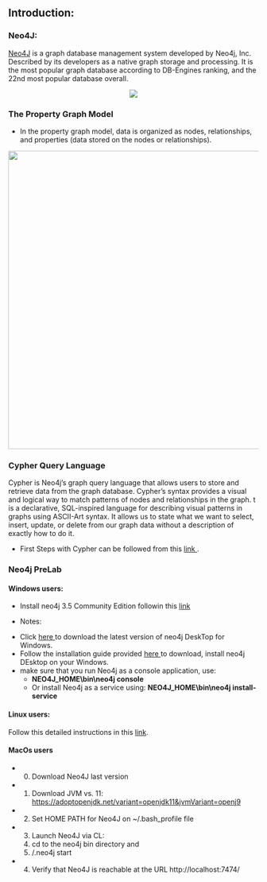 ## Introduction:
### Neo4J:
   <a href="https://neo4j.com/">Neo4J</a>  is a graph database management system developed by Neo4j, Inc. Described by its developers as a native graph storage and processing. It is the most popular graph database according to DB-Engines ranking, and the 22nd most popular database overall.<br/>
<div style="text-align:center"><img src="https://neo4j.com/wp-content/themes/neo4jweb/assets/images/neo4j-logo-2015.png"></div>


### The Property Graph Model
* In the property graph model, data is organized as nodes, relationships, and properties (data stored on the nodes or relationships).

<div style="text-align:center"><img src= 'https://dist.neo4j.com/wp-content/uploads/property_graph_elements.jpg' width='600'></div>


###  Cypher Query Language

Cypher is Neo4j’s graph query language that allows users to store and retrieve data from the graph database. Cypher’s syntax provides a visual and logical way to match patterns of nodes and relationships in the graph.
t is a declarative, SQL-inspired language for describing visual patterns in graphs using ASCII-Art syntax. It allows us to state what we want to select, insert, update, or delete from our graph data without a description of exactly how to do it.

- First Steps with Cypher can be followed from this <a href='https://neo4j.com/developer/cypher/'>link </a>.

### Neo4j PreLab
#### Windows users:


- Install neo4j 3.5 Community Edition followin this <a href='https://neo4j.com/download-thanks/?edition=community&release=3.5.21&flavour=winzip&_ga=2.186751336.1137015944.1598288824-1813280835.1541597058'>link </a>

- Notes:

 * Click  <a href= 'https://neo4j.com/download-thanks-desktop/?edition=desktop&flavour=winstall64&release=1.3.4&offline=true'> here </a> to download the latest version of neo4j DeskTop for Windows.
 * Follow the installation guide provided <a href= 'https://neo4j.com/download-thanks-desktop/?edition=desktop&flavour=winstall64&release=1.3.4&offline=true#installation-guide' > here </a> to download, install neo4j DEsktop on your Windows.
 * make sure that you run Neo4j as a console application, use: 
     - <b> NEO4J_HOME\bin\neo4j console </b>
     - Or install Neo4j as a service using: <b>NEO4J_HOME\bin\neo4j install-service </b>
 
#### Linux users:

Follow this detailed instructions in this [link](https://neo4j.com/docs/operations-manual/current/installation/linux/).

#### MacOs users

- 0. Download Neo4J last version
- 1. Download JVM vs. 11:
https://adoptopenjdk.net/variant=openjdk11&jvmVariant=openj9
- 2. Set HOME PATH for Neo4J on ~/.bash_profile file
- 3. Launch Neo4J via CL:
    1. cd to the neo4j bin directory and
    2. /.neo4j start
- 4. Verify that Neo4J is reachable at the URL  http://localhost:7474/
